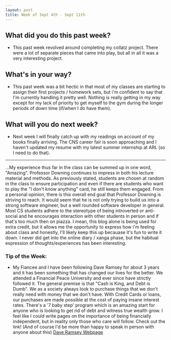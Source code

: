 ```yaml
---
layout: post
title: Week of Sept 4th - Sept 11th 
---
```


## What did you do this past week?
 
 - This past week revolved around completing my collatz project. There were a lot of separate pieces that came into play, but all in all it was a very interesting project. 

## What's in your way?

 - This past week was a bit hectic in that most of my classes are starting to assign their first projects / homework sets, but i'm confident to say that I'm currently handling it pretty well. Nothing is really getting in my way except for my lack of priority to get myself to the gym during the longer periods of down time (if/when I do have them). 

## What will you do next week?

 - Next week I will finally catch up with my readings on account of my books finally arriving. The CNS career fair is soon approaching and I haven't updated my resume with my latest summer internship at ARL (so I need to do that).  
 
---
...My experience thus far in the class can be summed up in one word, "Amazing". Professor Downing continues to impress in both his lecture material and methods. As previously stated, students are chosen at random in the class to ensure participation and even if there are students who want to play the "I don't know anything" card, he still keeps them engaged.  From a personal opinion, there is this overall end goal that Professor Downing is striving to reach. It would seem that he is not only trying to build us into a strong software engineer, but a well rounded software developer in general. Most CS students adhere to the stereotype of being introverted or anti-social and he encourages interaction with other students in person and if that's too much then on piazza. I mean, this blog alone is being used for extra credit, but it allows me the opportunity to express how i'm feeling about class and honestly, I'll likely keep this up becauase it's fun to write it down. I never did get into the online diary / xanga phase, but the habitual expression of thoughts/experiences has been interesting. 

### Tip of the Week: 

 - My Fiancee and I have been following Dave Ramsey for about 3 years and it has been something that has changed our lives for the better. We attended a Financial Peace University and ever since have strictly followed it. The general premise is that "Cash is King, and Debt is Dumb". We as a society always look to purchase things that we don't really need with money that we don't have. With Credit Cards or loans, our purchases are made possible at the cost of paying insane interest rates. There's a '7 baby step' program which is an amazing start for anyone who is looking to get rid of debt and witness true wealth grow. I feel like I could write pages on the importance of being financially independent, but in reality only those who care will follow. Check out the link! (And of course I'd be more than happy to speak in person with anyone about this)
[Dave Ramsey Webpage](https://www.daveramsey.com)
